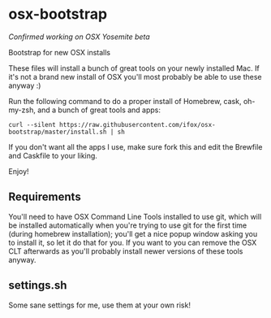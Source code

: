 osx-bootstrap
=============

*Confirmed working on OSX Yosemite beta*

Bootstrap for new OSX installs

These files will install a bunch of great tools on your newly installed Mac. If it's not a brand new install of OSX you'll most probably be able to use these anyway :)

Run the following command to do a proper install of Homebrew, cask, oh-my-zsh, and a bunch of great tools and apps:

```
curl --silent https://raw.githubusercontent.com/ifox/osx-bootstrap/master/install.sh | sh
```

If you don't want all the apps I use, make sure fork this and edit the Brewfile and Caskfile to your liking.

Enjoy!

## Requirements

You'll need to have OSX Command Line Tools installed to use git, which will be installed automatically when you're trying to use git for the first time (during homebrew installation); you'll get a nice popup window asking you to install it, so let it do that for you. If you want to you can remove the OSX CLT afterwards as you'll probably install newer versions of these tools anyway.

## settings.sh

Some sane settings for me, use them at your own risk!
